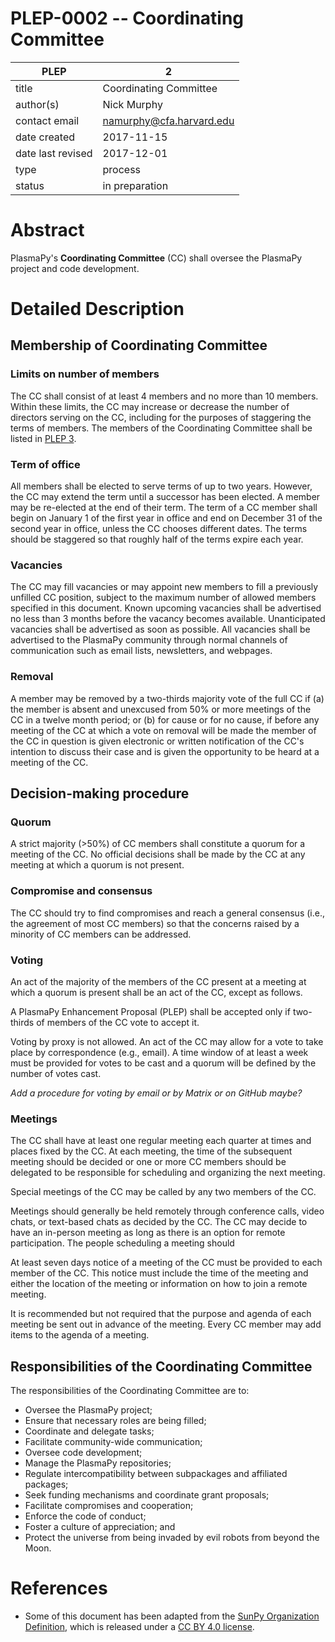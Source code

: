 # PLEP-0002 -- Coordinating Committee

| PLEP              | 2                                 |
|-------------------|-----------------------------------|
| title             | Coordinating Committee            |
| author(s)         | Nick Murphy                       |
| contact email     | namurphy@cfa.harvard.edu          |
| date created      | 2017-11-15                        |
| date last revised | 2017-12-01                        |
| type              | process                           |
| status            | in preparation                    |

# Abstract

PlasmaPy's **Coordinating Committee** (CC) shall oversee the PlasmaPy
project and code development.

# Detailed Description

## Membership of Coordinating Committee

### Limits on number of members

The CC shall consist of at least 4 members and no more than 10
members.  Within these limits, the CC may increase or decrease the
number of directors serving on the CC, including for the purposes of
staggering the terms of members.  The members of the Coordinating
Committee shall be listed in [PLEP 
3](https://github.com/PlasmaPy/PlasmaPy-PLEPs/blob/master/PLEP-0003.md).

### Term of office

All members shall be elected to serve terms of up to two years.
However, the CC may extend the term until a successor has been
elected.  A member may be re-elected at the end of their term.  The
term of a CC member shall begin on January 1 of the first year in
office and end on December 31 of the second year in office, unless the
CC chooses different dates.  The terms should be staggered so that
roughly half of the terms expire each year.

### Vacancies

The CC may fill vacancies or may appoint new members to fill a
previously unfilled CC position, subject to the maximum number of
allowed members specified in this document.  Known upcoming vacancies
shall be advertised no less than 3 months before the vacancy becomes
available.  Unanticipated vacancies shall be advertised as soon as
possible.  All vacancies shall be advertised to the PlasmaPy community
through normal channels of communication such as email lists,
newsletters, and webpages.

### Removal

A member may be removed by a two-thirds majority vote of the full CC
if (a) the member is absent and unexcused from 50% or more meetings of
the CC in a twelve month period; or (b) for cause or for no cause, if
before any meeting of the CC at which a vote on removal will be made
the member of the CC in question is given electronic or written
notification of the CC's intention to discuss their case and is given
the opportunity to be heard at a meeting of the CC.

## Decision-making procedure

### Quorum

A strict majority (>50%) of CC members shall constitute a quorum for a
meeting of the CC.  No official decisions shall be made by the CC at
any meeting at which a quorum is not present.

### Compromise and consensus

The CC should try to find compromises and reach a general consensus
(i.e., the agreement of most CC members) so that the concerns raised
by a minority of CC members can be addressed.

### Voting

An act of the majority of the members of the CC present at a meeting
at which a quorum is present shall be an act of the CC, except as
follows.

A PlasmaPy Enhancement Proposal (PLEP) shall be accepted only if
two-thirds of members of the CC vote to accept it.

Voting by proxy is not allowed.  An act of the CC may allow for a vote
to take place by correspondence (e.g., email).  A time window of at
least a week must be provided for votes to be cast and a quorum will
be defined by the number of votes cast.

*Add a procedure for voting by email or by Matrix or on GitHub maybe?*

### Meetings

The CC shall have at least one regular meeting each quarter at times
and places fixed by the CC.  At each meeting, the time of the
subsequent meeting should be decided or one or more CC members should
be delegated to be responsible for scheduling and organizing the next
meeting.

Special meetings of the CC may be called by any two members of the CC.

Meetings should generally be held remotely through conference calls,
video chats, or text-based chats as decided by the CC.  The CC may
decide to have an in-person meeting as long as there is an option for
remote participation.  The people scheduling a meeting should

At least seven days notice of a meeting of the CC must be provided to
each member of the CC.  This notice must include the time of the
meeting and either the location of the meeting or information on how
to join a remote meeting.

It is recommended but not required that the purpose and agenda of each
meeting be sent out in advance of the meeting.  Every CC member may
add items to the agenda of a meeting.

## Responsibilities of the Coordinating Committee

The responsibilities of the Coordinating Committee are to:

* Oversee the PlasmaPy project;
* Ensure that necessary roles are being filled;
* Coordinate and delegate tasks;
* Facilitate community-wide communication;
* Oversee code development;
* Manage the PlasmaPy repositories;
* Regulate intercompatibility between subpackages and affiliated packages;
* Seek funding mechanisms and coordinate grant proposals;
* Facilitate compromises and cooperation;
* Enforce the code of conduct;
* Foster a culture of appreciation; and
* Protect the universe from being invaded by evil robots from beyond the Moon.

# References

* Some of this document has been adapted from the [SunPy Organization
  Definition](https://github.com/sunpy/sunpy-SEP/blob/master/SEP-0002.md),
  which is released under a [CC BY 4.0
  license](https://github.com/sunpy/sunpy-SEP/blob/master/LICENSE.md).
